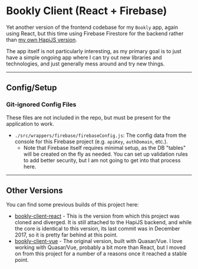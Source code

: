 # Bookly Client (React + Firebase)

Yet another version of the frontend codebase for my `Bookly` app, again using React, but this time using Firebase Firestore for the backend rather than [my own HapiJS version](https://github.com/gargrave/bookly-server).

The app itself is not particularly interesting, as my primary goal is to just have a simple ongoing app where I can try out new libraries and technologies, and just generally mess around and try new things.

---

## Config/Setup

### Git-ignored Config Files

These files are not included in the repo, but must be present for the application to work.

- `./src/wrappers/firebase/firebaseConfig.js`: The config data from the console for this Firebase project (e.g. `apiKey`, `authDomain`, etc.).
  - Note that Firebase itself requires minimal setup, as the DB "tables" will be created on the fly as needed. You can set up validation rules to add better security, but I am not going to get into that process here.

---

## Other Versions

You can find some previous builds of this project here:

- [bookly-client-react](https://github.com/gargrave/bookly-client-react) - This is the version from which this project was cloned and diverged. It is still attached to the HapiJS backend, and while the core is identical to this version, its last commit was in December 2017, so it is pretty far behind at this point.
- [bookly-client-vue](https://github.com/gargrave/bookly-client-vue) - The original version, built with Quasar/Vue. I love working with Quasar/Vue, probably a bit more than React, but I moved on from this project for a number of a reasons once it reached a stable point.
